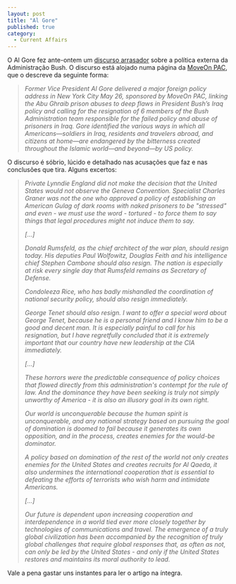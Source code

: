 ```yaml
---
layout: post
title: "Al Gore"
published: true
category:
  - Current Affairs
---
```

<p>O Al Gore fez ante-ontem um <a href="http://www.moveonpac.org/goreremarks052604.html">discurso arrasador</a> sobre a política externa da Administração Bush. O discurso está alojado numa página da <a href="http://www.moveonpac.org/">MoveOn PAC</a>, que o descreve da seguinte forma:</p>
<blockquote><cite>Former Vice President Al Gore delivered a major foreign policy address in New York City May 26, sponsored by MoveOn PAC, linking the Abu Ghraib prison abuses to deep flaws in President Bush’s Iraq policy and calling for the resignation of 6 members of the Bush Administration team responsible for the failed policy and abuse of prisoners in Iraq. Gore identified the various ways in which all Americans—soldiers in Iraq, residents and travelers abroad, and citizens at home—are endangered by the bitterness created throughout the Islamic world—and beyond—by US policy.</cite></blockquote>
<p>O discurso é sóbrio, lúcido e detalhado nas acusações que faz e nas conclusões que tira. Alguns excertos:</p>
<blockquote><cite>
<p>
Private Lynndie England did not make the decision that the United States would not observe the Geneva Convention. Specialist Charles Graner was not the one who approved a policy of establishing an American Gulag of dark rooms with naked prisoners to be "stressed" and even - we must use the word - tortured - to force them to say things that legal procedures might not induce them to say.
</p>
[...]
<p>
Donald Rumsfeld, as the chief architect of the war plan, should resign today. His deputies Paul Wolfowitz, Douglas Feith and his intelligence chief Stephen Cambone should also resign. The nation is especially at risk every single day that Rumsfeld remains as Secretary of Defense.
</p><p>
Condoleeza Rice, who has badly mishandled the coordination of national security policy, should also resign immediately.
</p><p>
George Tenet should also resign. I want to offer a special word about George Tenet, because he is a personal friend and I know him to be a good and decent man. It is especially painful to call for his resignation, but I have regretfully concluded that it is extremely important that our country have new leadership at the CIA immediately.</p>
[...]
<p>
These horrors were the predictable consequence of policy choices that flowed directly from this administration's contempt for the rule of law. And the dominance they have been seeking is truly not simply unworthy of America - it is also an illusory goal in its own right.</p><p>

Our world is unconquerable because the human spirit is unconquerable, and any national strategy based on pursuing the goal of domination is doomed to fail because it generates its own opposition, and in the process, creates enemies for the would-be dominator.</p><p>

A policy based on domination of the rest of the world not only creates enemies for the United States and creates recruits for Al Qaeda, it also undermines the international cooperation that is essential to defeating the efforts of terrorists who wish harm and intimidate Americans.</p><p>
[...]
</p><p>
Our future is dependent upon increasing cooperation and interdependence in a world tied ever more closely together by technologies of communications and travel. The emergence of a truly global civilization has been accompanied by the recognition of truly global challenges that require global responses that, as often as not, can only be led by the United States - and only if the United States restores and maintains its moral authority to lead.
</p>
</cite></blockquote>
<p>Vale a pena gastar uns instantes para ler o artigo na íntegra.</p>

